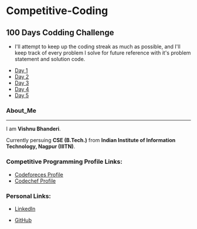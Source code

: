 # Competitive-Coding

## 100 Days Codding Challenge

* I'll attempt to keep up the coding streak as much as possible, and I'll keep track of every problem I solve for future reference with it's problem statement and solution code.

- [Day 1](https://github.com/VishnuBhanderi/Competitive-Coding/blob/master/100%20days%20of%20code/Day1.md)
- [Day 2](https://github.com/VishnuBhanderi/Competitive-Coding/blob/master/100%20days%20of%20code/Day2.md)
- [Day 3](https://github.com/VishnuBhanderi/Competitive-Coding/blob/master/100%20days%20of%20code/Day3.md)
- [Day 4](https://github.com/VishnuBhanderi/Competitive_Coding/blob/master/100%20Days%20of%20Code/day4.md)
- [Day 5](https://github.com/VishnuBhanderi/Competitive_Coding/blob/master/100%20Days%20of%20Code/day5.md)


### About_Me
---

I am **Vishnu Bhanderi**.

 Currently persuing **CSE (B.Tech.)** from **Indian Institute of Information Technology, Nagpur (IIITN)**.

### Competitive Programming Profile Links:
- [Codeforeces Profile](https://codeforces.com/profile/Vishnu0712 "Vishnu0712")
- [Codechef Profile](https://www.codechef.com/users/vishnu210)


### Personal Links:

* [LinkedIn](https://www.linkedin.com/in/vishnu-bhanderi-93633a220/ "Vishnu Bhanderi")

* [GitHub](https://github.com/VishnuBhanderi "Vishnu Bhanderi" )



